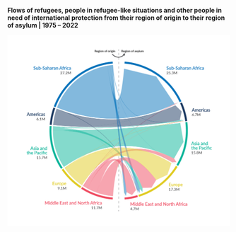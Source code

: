 **Flows of refugees, people in refugee-like situations and other people in need of international protection from their region of origin to their region of asylum | 1975 – 2022**

![Flows of refugees, people in refugee-like situations and other people in need of international protection from their region of origin to their region of asylum | 1975 – 2022 ](chord_by_region.png)

